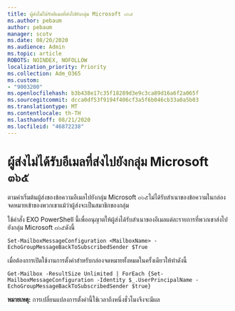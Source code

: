 ```yaml
---
title: ผู้ส่งไม่ได้รับอีเมลที่ส่งไปยังกลุ่ม Microsoft ๓๖๕
ms.author: pebaum
author: pebaum
manager: scotv
ms.date: 08/20/2020
ms.audience: Admin
ms.topic: article
ROBOTS: NOINDEX, NOFOLLOW
localization_priority: Priority
ms.collection: Adm_O365
ms.custom:
- "9003200"
ms.openlocfilehash: b3b438e17c35f18289d3e9c3ca89d16a6f2a065f
ms.sourcegitcommit: dcca0df53f9194f406cf3a5f6b046cb33a0a5b03
ms.translationtype: MT
ms.contentlocale: th-TH
ms.lasthandoff: 08/21/2020
ms.locfileid: "46872238"
---
```

# <a name="sender-does-not-receive-email-sent-to-microsoft-365-group"></a>ผู้ส่งไม่ได้รับอีเมลที่ส่งไปยังกลุ่ม Microsoft ๓๖๕

ตามค่าเริ่มต้นผู้ส่งของข้อความอีเมลไปยังกลุ่ม Microsoft ๓๖๕ไม่ได้รับสำเนาของข้อความในกล่องจดหมายเข้าของพวกเขาแม้ว่าผู้ส่งจะเป็นสมาชิกของกลุ่ม

ใช้คำสั่ง EXO PowerShell นี้เพื่ออนุญาตให้ผู้ส่งได้รับสำเนาของอีเมลแต่ละรายการที่พวกเขาส่งไปยังกลุ่ม Microsoft ๓๖๕ดังนี้  

`Set-MailboxMessageConfiguration <MailboxName> -EchoGroupMessageBackToSubscribedSender $True`  

เมื่อต้องการเปิดใช้งานการตั้งค่าสำหรับกล่องจดหมายทั้งหมดในครั้งเดียวให้ทำดังนี้

`Get-Mailbox -ResultSize Unlimited | ForEach {Set-MailboxMessageConfiguration -Identity $_.UserPrincipalName -EchoGroupMessageBackToSubscribedSender $true}` 

**หมายเหตุ:** การเปลี่ยนแปลงการตั้งค่านี้ใช้เวลาถึงหนึ่งชั่วโมงจึงจะมีผล